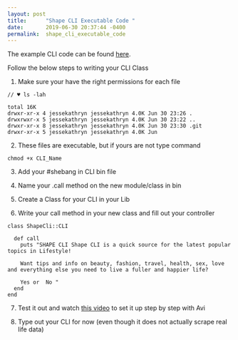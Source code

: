 ```yaml
---
layout: post
title:      "Shape CLI Executable Code "
date:       2019-06-30 20:37:44 -0400
permalink:  shape_cli_executable_code
---
```



The example CLI code can be found [here](https://jessekathryn.github.io/cli_-_my_first_ruby_gem).

Follow the below steps to writing your CLI Class 

1. Make sure your have the right permissions for each file

```
// ♥ ls -lah

total 16K
drwxr-xr-x 4 jessekathryn jessekathryn 4.0K Jun 30 23:26 .
drwxrwxr-x 5 jessekathryn jessekathryn 4.0K Jun 30 23:22 ..
drwxr-xr-x 8 jessekathryn jessekathryn 4.0K Jun 30 23:30 .git
drwxr-xr-x 5 jessekathryn jessekathryn 4.0K Jun 
```

2. These files are executable, but if yours are not type command

```
chmod +x CLI_Name
```

3. Add your #shebang in CLI bin file

4. Name your .call method on the new module/class in bin

5. Create a Class for your CLI in your Lib

6. Write your call method in your new class and fill out your controller

```
class ShapeCli::CLI 
  
  def call
    puts "SHAPE CLI Shape CLI is a quick source for the latest popular topics in Lifestyle!    
    
    Want tips and info on beauty, fashion, travel, health, sex, love and everything else you need to live a fuller and happier life?

    Yes or  No " 
  end
end
```

7. Test it out and watch [this video](https://www.youtube.com/watch?v=_lDExWIhYKI) to set it up step by step with Avi

8. Type out your CLI for now (even though it does not actually scrape real life data)


